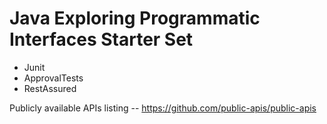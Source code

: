 # Java Exploring Programmatic Interfaces Starter Set

  * Junit
  * ApprovalTests
  * RestAssured
  
Publicly available APIs listing  -- https://github.com/public-apis/public-apis